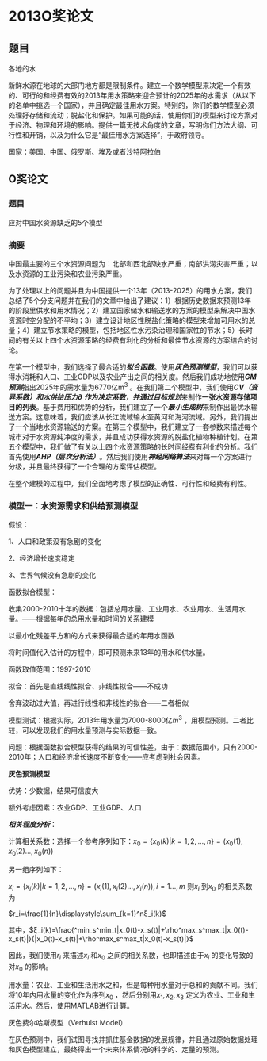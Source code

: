 # 2013O奖论文

## 题目

各地的水

新鲜水源在地球的大部门地方都是限制条件。建立一个数学模型来决定一个有效的、可行的和经费有效的2013年用水策略来迎合预计的2025年的水需求（从以下的名单中挑选一个国家），并且确定最佳用水方案。特别的，你们的数学模型必须处理好存储和流动；脱盐化和保护。如果可能的话，使用你们的模型来讨论方案对于经济、物理和环境的影响。提供一篇无技术角度的文章，写明你们方法大纲、可行性和开销，以及为什么它是“最佳用水方案选择”，于政府领导。

国家：美国、中国、俄罗斯、埃及或者沙特阿拉伯

## O奖论文

### 题目

应对中国水资源缺乏的5个模型

### 摘要

中国最主要的三个水资源问题为：北部和西北部缺水严重；南部洪涝灾害严重；以及水资源的工业污染和农业污染严重。

为了处理以上的问题并且为中国提供一个13年（2013-2025）的用水方案，我们总结了5个分支问题并在我们的文章中给出了建议：1）根据历史数据来预测13年的阶段里供水和用水情况；2）建立国家储水和输送水的方案的模型来解决中国水资源时空分配的不平均；3）建立设计地区性脱盐化策略的模型来增加可用水的总量；4）建立节水策略的模型，包括地区性水污染治理和国家性的节水；5）长时间的有关以上四个水资源策略的经费有利化的分析和最佳节水资源的方案结合的讨论。

在第一个模型中，我们选择了最合适的***拟合函数***。使用***灰色预测模型***，我们可以获得水消耗和人口、工业GDP以及农业产出之间的相关度。然后我们成功地使用***GM预测***指出2025年的需水量为6770亿m$^3$ 。在我们第二个模型中，我们使用***CV（变异系数）***和水供给压力$\partial$ 作为决定系数，并通过***目标规划***来制作**一张水资源存储项目的列表**。基于费用和优势的分析，我们建立了一个***最小生成树***来制作出最优水输送方案。这意味着，我们应该从长江流域输水至黄河和海河流域。另外，我们提出了一个当地水资源输送的方案。在第三个模型中，我们建立了一套参数来描述每个城市对于水资源纯净度的需求，并且成功获得水资源的脱盐化植物种植计划。在第五个模型中，我们做了有关以上四个水资源策略的长时间经费有利化的分析。我们首先使用***AHP（层次分析法）***。然后我们使用***神经网络算法***来对每一个方案进行分级，并且最终获得了一个合理的方案评估模型。

在整个建模的过程中，我们全面地考虑了模型的正确性、可行性和经费有利性。

### 模型一：水资源需求和供给预测模型

假设：

1、人口和政策没有急剧的变化

2、经济增长速度稳定

3、世界气候没有急剧的变化

函数拟合模型：

收集2000-2010十年的数据：包括总用水量、工业用水、农业用水、生活用水量。——根据每年的总用水量和时间的关系建模

以最小化残差平方和的方式来获得最合适的年用水函数

将时间值代入估计的方程中，即可预测未来13年的用水和供水量。

函数取值范围：1997-2010

拟合：首先是直线线性拟合、非线性拟合——不成功

舍弃波动过大值，再进行线性和非线性的拟合——二者相似

模型测试：根据实际，2013年用水量为7000-8000亿$m^3$ ，用模型预测。二者比较，可以发现我们的用水量预测与实际数据一致。

问题：根据函数拟合模型获得的结果的可信性差，由于：数据范围小，只有2000-2010年；人口和经济增长速度不断变化——应考虑到社会因素。

**灰色预测模型**

优势：少数据，结果可信度大

额外考虑因素：农业GDP、工业GDP、人口

***相关程度分析***：

计算相关系数：选择一个参考序列如下：$x_0=\left\{x_0(k)|k=1,2,...,n\right\}=(x_0(1),x_0(2)...,x_0(n))$

另一组序列如下：

$x_i=\left\{x_i(k)|k=1,2,...,n\right\}=(x_i(1),x_i(2)...,x_i(n)),i=1...,m$ 则$x_i$ 到$x_0$ 的相关系数为

$r_i=\frac{1}{n}\displaystyle\sum_{k=1}^nξ_i(k)$

其中，$ξ_i(k)=\frac{^min_s^min_t|x_0(t)-x_s(t)|+\rho^max_s^max_t|x_0(t)-x_s(t)|}{|x_0(t)-x_s(t)|+\rho^max_s^max_t|x_0(t)-x_s(t)|}$ 

因此，我们使用$r_i$ 来描述$x_i$ 和$x_0$ 之间的相关系数，也即描述由于$x_i$ 的变化导致的对$x_0$ 的影响。

用水量：农业、工业和生活用水之和，但是每种用水量对于总和的贡献不同。我们将10年内用水量的变化作为序列$x_0$ ，然后分别用$x_1,x_2,x_3$ 定义为农业、工业和生活用水。然后，使用MATLAB进行计算。

灰色费尔哈斯模型（Verhulst Model）

在灰色预测中，我们试图寻找并抓住基金数据的发展规律，并且通过原始数据处理和灰色模型建立，最终得出一个未来体系情况的科学的、定量的预测。